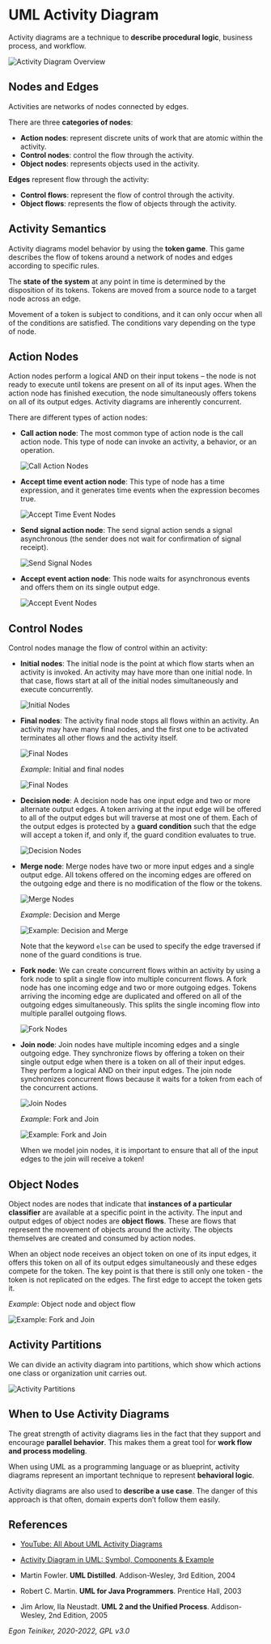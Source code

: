 # UML Activity Diagram

Activity diagrams are a technique to **describe procedural logic**, business process, and workflow.

![Activity Diagram Overview](figures/ActivityDIagram-Overview.jpg)


## Nodes and Edges

Activities are networks of nodes connected by edges.

There are three **categories of nodes**:
* **Action nodes**: represent discrete units of work that are atomic within the activity.
* **Control nodes**: control the flow through the activity.
* **Object nodes**: represents objects used in the activity.

**Edges** represent flow through the activity:
* **Control flows**: represent the flow of control through the activity.
* **Object flows**: represents the flow of objects through the activity.

## Activity Semantics

Activity diagrams model behavior by using the **token game**.
This game describes the flow of tokens around a network of nodes and edges according to specific rules.

The **state of the system** at any point in time is determined by the disposition of its tokens.
Tokens are moved from a source node to a target node across an edge.

Movement of a token is subject to conditions, and it can only occur when all of the conditions are satisfied.
The conditions vary depending on the type of node.

## Action Nodes

Action nodes perform a logical AND on their input tokens – the node is not ready to execute until tokens are present
on all of its input ages.
When the action node has finished execution, the node simultaneously offers tokens on all of its output edges.
Activity diagrams are inherently concurrent.

There are different types of action nodes:

* **Call action node**: The most common type of action node is the call action node.
  This type of node can invoke an activity, a behavior, or an operation.
  
  ![Call Action Nodes](figures/CallAction.png)

* **Accept time event action node**: This type of node has a time expression, and it generates
  time events when the expression becomes true.

  ![Accept Time Event Nodes](figures/AcceptTimeEventNode.png)

* **Send signal action node**: The send signal action sends a signal asynchronous (the sender does
  not wait for confirmation of signal receipt).

  ![Send Signal Nodes](figures/SendSignalNode.png)

* **Accept event action node**: This node waits for asynchronous events and offers them on its single output edge.

  ![Accept Event Nodes](figures/AcceptEventNode.png)


## Control Nodes

Control nodes manage the flow of control within an activity:

* **Initial nodes**: The initial node is the point at which flow starts when an activity is invoked.
  An activity may have more than one initial node.
  In that case, flows start at all of the initial nodes simultaneously and execute concurrently.

  ![Initial Nodes](figures/InitialNode.png)

* **Final nodes**: The activity final node stops all flows within an activity.
  An activity may have many final nodes, and the first one to be activated terminates all other
  flows and the activity itself.

  ![Final Nodes](figures/FinalNode.png)

  _Example_: Initial and final nodes

  ![Final Nodes](figures/ActivityDiagramExample.png)

* **Decision node**: A decision node has one input edge and two or more alternate
  output edges. A token arriving at the input edge will be offered to all of the
  output edges but will traverse at most one of them.
  Each of the output edges is protected by a **guard condition** such that the
  edge will accept a token if, and only if, the guard condition evaluates to true.

  ![Decision Nodes](figures/DecisionNode.png)

* **Merge node**: Merge nodes have two or more input edges and a single output edge.
  All tokens offered on the incoming edges are offered on the outgoing edge and there
  is no modification of the flow or the tokens.

  ![Merge Nodes](figures/MergeNode.png)

  _Example_: Decision and Merge

  ![Example: Decision and Merge](figures/ExampleDecisionAndMerge.png)

  Note that the keyword `else` can be used to specify the edge traversed if none of the guard conditions is true.

* **Fork node**: We can create concurrent flows within an activity by using a fork node
  to split a single flow into multiple concurrent flows.
  A fork node has one incoming edge and two or more outgoing edges.
  Tokens arriving the incoming edge are duplicated and offered on all of the outgoing
  edges simultaneously. This splits the single incoming flow into multiple parallel
  outgoing flows.

  ![Fork Nodes](figures/ForkNode.png)

* **Join node**: Join nodes have multiple incoming edges and a single outgoing edge.
  They synchronize flows by offering a token on their single output edge when there is
  a token on all of their input edges.
  They perform a logical AND on their input edges.
  The join node synchronizes concurrent flows because it waits for a token from each
  of the concurrent actions.

  ![Join Nodes](figures/JoinNode.png)

  _Example_: Fork and Join

  ![Example: Fork and Join](figures/ExampleForkAndJoin.png)
  
  When we model join nodes, it is important to ensure that all of the 
  input edges to the join will receive a token!


## Object Nodes

Object nodes are nodes that indicate that **instances of a particular classifier** are available at a specific
point in the activity. The input and output edges of object nodes are **object flows**.
These are flows that represent the movement of objects around the activity.
The objects themselves are created and consumed by action nodes.

When an object node receives an object token on one of its input edges, it offers this token on all of its
output edges simultaneously and these edges compete for the token. The key point is that there is still only
one token - the token is not replicated on the edges.
The first edge to accept the token gets it.

_Example_: Object node and object flow

![Example: Fork and Join](figures/ExampleObjectNodeAndObjectFlow.png)


## Activity Partitions

We can divide an activity diagram into partitions, which show which actions one class or organization unit carries out.

![Activity Partitions](figures/ActivityPartitions.jpg)


## When to Use Activity Diagrams

The great strength of activity diagrams lies in the fact that they support and encourage **parallel behavior**.
This makes them a great tool for **work flow and process modeling**.

When using UML as a programming language or as blueprint, activity diagrams represent an important technique
to represent **behavioral logic**.

Activity diagrams are also used to **describe a use case**. The danger of this approach is that often, domain
experts don’t follow them easily.






## References
* [YouTube: All About UML Activity Diagrams](https://youtu.be/Wf_xlagfHmg)

* [Activity Diagram in UML: Symbol, Components & Example](https://www.guru99.com/uml-activity-diagram.html)

* Martin Fowler. **UML Distilled**. Addison-Wesley, 3rd Edition, 2004
* Robert C. Martin. **UML for Java Programmers**. Prentice Hall, 2003
* Jim Arlow, Ila Neustadt. **UML 2 and the Unified Process**. Addison-Wesley, 2nd Edition, 2005


*Egon Teiniker, 2020-2022, GPL v3.0*  
